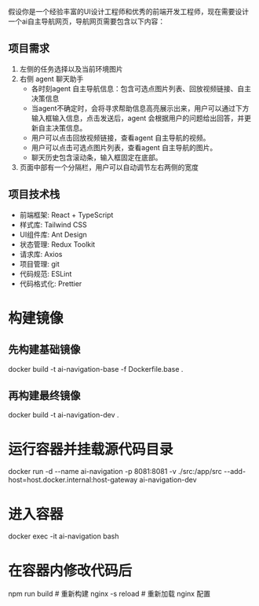 假设你是一个经验丰富的UI设计工程师和优秀的前端开发工程师，现在需要设计一个ai自主导航网页，导航网页需要包含以下内容：
## 项目需求
1. 左侧的任务选择以及当前环境图片
2. 右侧 agent 聊天助手
   - 各时刻agent 自主导航信息：包含可选点图片列表、回放视频链接、自主决策信息
   - 当agent不确定时，会将寻求帮助信息高亮展示出来，用户可以通过下方输入框输入信息，点击发送后，agent 会根据用户的问题给出回答，并更新自主决策信息。
   - 用户可以点击回放视频链接，查看agent 自主导航的视频。
   - 用户可以点击可选点图片列表，查看agent 自主导航的图片。
   - 聊天历史包含滚动条，输入框固定在底部。
3. 页面中部有一个分隔栏，用户可以自动调节左右两侧的宽度
## 项目技术栈
- 前端框架: React + TypeScript
- 样式库: Tailwind CSS
- UI组件库: Ant Design
- 状态管理: Redux Toolkit
- 请求库: Axios
- 项目管理: git
- 代码规范: ESLint
- 代码格式化: Prettier
# 构建镜像
## 先构建基础镜像
docker build -t ai-navigation-base -f Dockerfile.base .

## 再构建最终镜像
docker build -t ai-navigation-dev .

# 运行容器并挂载源代码目录
docker run -d --name ai-navigation -p 8081:8081 -v ./src:/app/src  --add-host=host.docker.internal:host-gateway ai-navigation-dev

# 进入容器
docker exec -it ai-navigation bash

# 在容器内修改代码后

npm run build  # 重新构建
nginx -s reload  # 重新加载 nginx 配置
